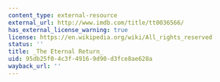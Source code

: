 ```yaml
---
content_type: external-resource
external_url: http://www.imdb.com/title/tt0036566/
has_external_license_warning: true
license: https://en.wikipedia.org/wiki/All_rights_reserved
status: ''
title: _The Eternal Return_
uid: 95db25f0-4c3f-4916-9d90-d3fce8ae628a
wayback_url: ''
---
```

